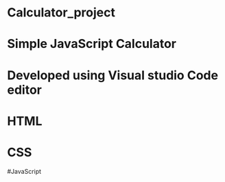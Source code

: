 # Calculator_project
# Simple JavaScript Calculator
# Developed using Visual studio Code editor
# HTML
# CSS
#JavaScript
